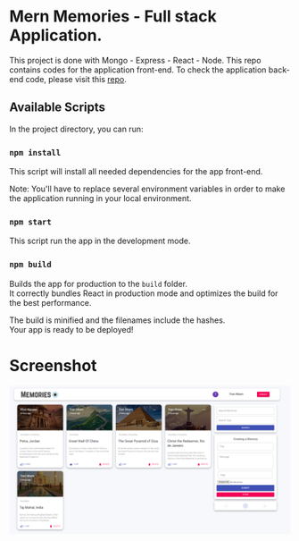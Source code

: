 # Mern Memories - Full stack Application.

This project is done with Mongo - Express - React - Node. This repo contains codes for the application front-end. To check the application back-end code, please visit this [repo](https://github.com/iamanh1990/charity-app-mern-backend).

## Available Scripts

In the project directory, you can run:

### `npm install`

This script will install all needed dependencies for the app front-end.

Note: You'll have to replace several environment variables in order to make the application running in your local environment.

### `npm start`

This script run the app in the development mode.

### `npm build`

Builds the app for production to the `build` folder.\
It correctly bundles React in production mode and optimizes the build for the best performance.

The build is minified and the filenames include the hashes.\
Your app is ready to be deployed!

# Screenshot
![](Demo/Screenshot.png)
